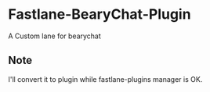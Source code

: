 # Fastlane-BearyChat-Plugin

A Custom lane for bearychat

## Note
I'll convert it to plugin while fastlane-plugins manager is OK.
